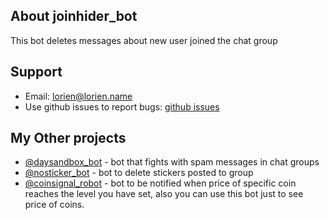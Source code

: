 ## About joinhider_bot

This bot deletes messages about new user joined the chat group

## Support

* Email: lorien@lorien.name
* Use github issues to report bugs: [github issues](https://github.com/lorien/joinhider_bot/issues)

## My Other projects

* [@daysandbox_bot](https://t.me/daysandbox_bot) - bot that fights with spam messages in chat groups
* [@nosticker_bot](https://t.me/nosticker_bot) - bot to delete stickers posted to group
* [@coinsignal_robot](https://t.me/coinsignal_robot) - bot to be notified when price of specific coin reaches the level you have set, also you can use this bot just to see price of coins.
